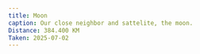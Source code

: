 ```yaml
---
title: Moon
caption: Our close neighbor and sattelite, the moon.  
Distance: 384.400 KM  
Taken: 2025-07-02
---
```

